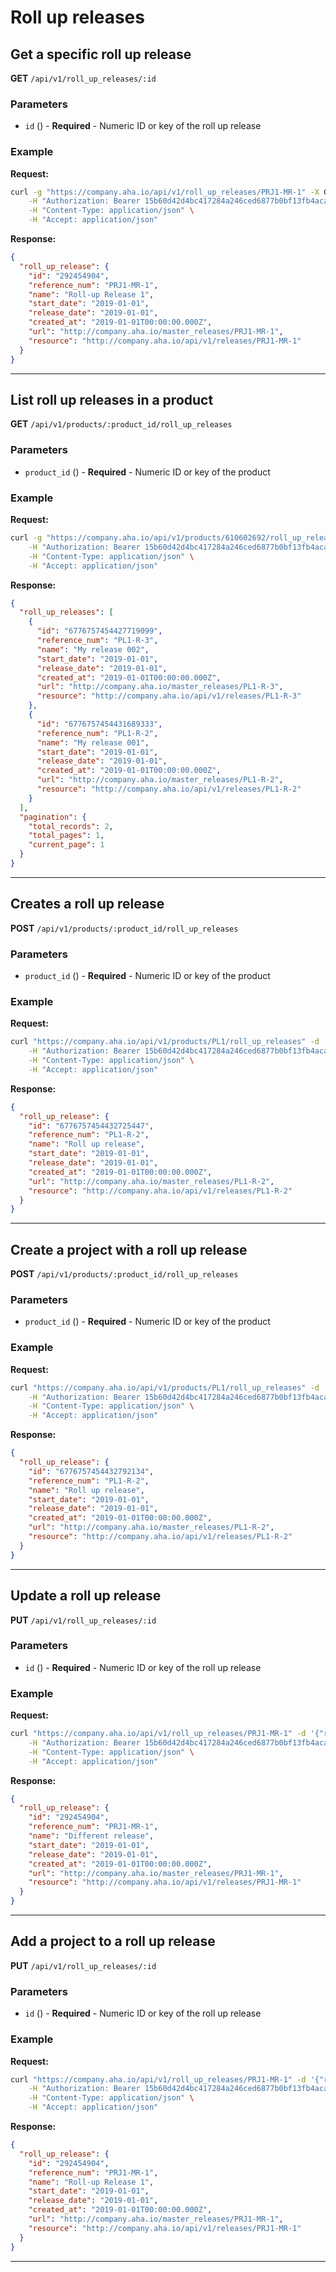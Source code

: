 # Roll up releases

## Get a specific roll up release

**GET** `/api/v1/roll_up_releases/:id`

### Parameters
- `id` () - **Required** - Numeric ID or key of the roll up release

### Example
**Request:**
```bash
curl -g "https://company.aha.io/api/v1/roll_up_releases/PRJ1-MR-1" -X GET \
	-H "Authorization: Bearer 15b60d42d4bc417284a246ced6877b0bf13fb4aca415f7b55f7006bc3694a8ab" \
	-H "Content-Type: application/json" \
	-H "Accept: application/json"
```

**Response:**
```json
{
  "roll_up_release": {
    "id": "292454904",
    "reference_num": "PRJ1-MR-1",
    "name": "Roll-up Release 1",
    "start_date": "2019-01-01",
    "release_date": "2019-01-01",
    "created_at": "2019-01-01T00:00:00.000Z",
    "url": "http://company.aha.io/master_releases/PRJ1-MR-1",
    "resource": "http://company.aha.io/api/v1/releases/PRJ1-MR-1"
  }
}
```

---

## List roll up releases in a product

**GET** `/api/v1/products/:product_id/roll_up_releases`

### Parameters
- `product_id` () - **Required** - Numeric ID or key of the product

### Example
**Request:**
```bash
curl -g "https://company.aha.io/api/v1/products/610602692/roll_up_releases" -X GET \
	-H "Authorization: Bearer 15b60d42d4bc417284a246ced6877b0bf13fb4aca415f7b55f7006bc3694a8ab" \
	-H "Content-Type: application/json" \
	-H "Accept: application/json"
```

**Response:**
```json
{
  "roll_up_releases": [
    {
      "id": "6776757454427719099",
      "reference_num": "PL1-R-3",
      "name": "My release 002",
      "start_date": "2019-01-01",
      "release_date": "2019-01-01",
      "created_at": "2019-01-01T00:00:00.000Z",
      "url": "http://company.aha.io/master_releases/PL1-R-3",
      "resource": "http://company.aha.io/api/v1/releases/PL1-R-3"
    },
    {
      "id": "6776757454431689333",
      "reference_num": "PL1-R-2",
      "name": "My release 001",
      "start_date": "2019-01-01",
      "release_date": "2019-01-01",
      "created_at": "2019-01-01T00:00:00.000Z",
      "url": "http://company.aha.io/master_releases/PL1-R-2",
      "resource": "http://company.aha.io/api/v1/releases/PL1-R-2"
    }
  ],
  "pagination": {
    "total_records": 2,
    "total_pages": 1,
    "current_page": 1
  }
}
```

---

## Creates a roll up release

**POST** `/api/v1/products/:product_id/roll_up_releases`

### Parameters
- `product_id` () - **Required** - Numeric ID or key of the product

### Example
**Request:**
```bash
curl "https://company.aha.io/api/v1/products/PL1/roll_up_releases" -d '{"roll_up_release":{"name":"Roll up release","theme":"A roll up release","release_date":"2019-01-01"}}' -X POST \
	-H "Authorization: Bearer 15b60d42d4bc417284a246ced6877b0bf13fb4aca415f7b55f7006bc3694a8ab" \
	-H "Content-Type: application/json" \
	-H "Accept: application/json"
```

**Response:**
```json
{
  "roll_up_release": {
    "id": "6776757454432725447",
    "reference_num": "PL1-R-2",
    "name": "Roll up release",
    "start_date": "2019-01-01",
    "release_date": "2019-01-01",
    "created_at": "2019-01-01T00:00:00.000Z",
    "url": "http://company.aha.io/master_releases/PL1-R-2",
    "resource": "http://company.aha.io/api/v1/releases/PL1-R-2"
  }
}
```

---

## Create a project with a roll up release

**POST** `/api/v1/products/:product_id/roll_up_releases`

### Parameters
- `product_id` () - **Required** - Numeric ID or key of the product

### Example
**Request:**
```bash
curl "https://company.aha.io/api/v1/products/PL1/roll_up_releases" -d '{"roll_up_release":{"name":"Roll up release","project_ids":["PRJ2"]}}' -X POST \
	-H "Authorization: Bearer 15b60d42d4bc417284a246ced6877b0bf13fb4aca415f7b55f7006bc3694a8ab" \
	-H "Content-Type: application/json" \
	-H "Accept: application/json"
```

**Response:**
```json
{
  "roll_up_release": {
    "id": "6776757454432792134",
    "reference_num": "PL1-R-2",
    "name": "Roll up release",
    "start_date": "2019-01-01",
    "release_date": "2019-01-01",
    "created_at": "2019-01-01T00:00:00.000Z",
    "url": "http://company.aha.io/master_releases/PL1-R-2",
    "resource": "http://company.aha.io/api/v1/releases/PL1-R-2"
  }
}
```

---

## Update a roll up release

**PUT** `/api/v1/roll_up_releases/:id`

### Parameters
- `id` () - **Required** - Numeric ID or key of the roll up release

### Example
**Request:**
```bash
curl "https://company.aha.io/api/v1/roll_up_releases/PRJ1-MR-1" -d '{"roll_up_release":{"name":"Different release"}}' -X PUT \
	-H "Authorization: Bearer 15b60d42d4bc417284a246ced6877b0bf13fb4aca415f7b55f7006bc3694a8ab" \
	-H "Content-Type: application/json" \
	-H "Accept: application/json"
```

**Response:**
```json
{
  "roll_up_release": {
    "id": "292454904",
    "reference_num": "PRJ1-MR-1",
    "name": "Different release",
    "start_date": "2019-01-01",
    "release_date": "2019-01-01",
    "created_at": "2019-01-01T00:00:00.000Z",
    "url": "http://company.aha.io/master_releases/PRJ1-MR-1",
    "resource": "http://company.aha.io/api/v1/releases/PRJ1-MR-1"
  }
}
```

---

## Add a project to a roll up release

**PUT** `/api/v1/roll_up_releases/:id`

### Parameters
- `id` () - **Required** - Numeric ID or key of the roll up release

### Example
**Request:**
```bash
curl "https://company.aha.io/api/v1/roll_up_releases/PRJ1-MR-1" -d '{"roll_up_release":{"project_ids":["PRJ2"]}}' -X PUT \
	-H "Authorization: Bearer 15b60d42d4bc417284a246ced6877b0bf13fb4aca415f7b55f7006bc3694a8ab" \
	-H "Content-Type: application/json" \
	-H "Accept: application/json"
```

**Response:**
```json
{
  "roll_up_release": {
    "id": "292454904",
    "reference_num": "PRJ1-MR-1",
    "name": "Roll-up Release 1",
    "start_date": "2019-01-01",
    "release_date": "2019-01-01",
    "created_at": "2019-01-01T00:00:00.000Z",
    "url": "http://company.aha.io/master_releases/PRJ1-MR-1",
    "resource": "http://company.aha.io/api/v1/releases/PRJ1-MR-1"
  }
}
```

---
